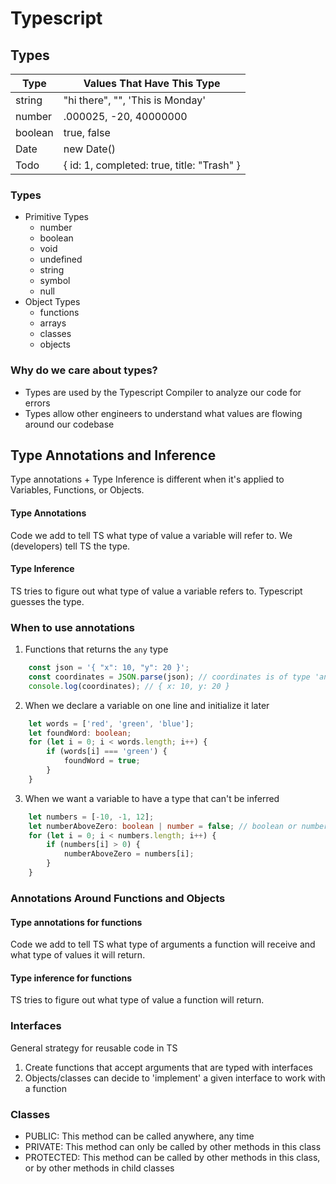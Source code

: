 # Typescript
## Types

| Type    | Values That Have This Type                 |
|---------|--------------------------------------------|
| string  | "hi there", "", 'This is Monday'           |
| number  | .000025, -20, 40000000                     |
| boolean | true, false                                |
| Date    | new Date()                                 |
| Todo    | { id: 1, completed: true, title: "Trash" } |


### Types

- Primitive Types
  - number
  - boolean
  - void
  - undefined
  - string
  - symbol
  - null
- Object Types
  - functions
  - arrays
  - classes
  - objects

### Why do we care about types?

- Types are used by the Typescript Compiler to analyze our code for errors
- Types allow other engineers to understand what values are flowing around our codebase

## Type Annotations and Inference

Type annotations + Type Inference is different when it's applied to Variables, Functions, or Objects.

#### Type Annotations
Code we add to tell TS what type of value a variable will refer to.
We (developers) tell TS the type.

#### Type Inference
TS tries to figure out what type of value a variable refers to.
Typescript guesses the type.


### When to use annotations
1. Functions that returns the `any` type

``` ts
    const json = '{ "x": 10, "y": 20 }';
    const coordinates = JSON.parse(json); // coordinates is of type 'any'  
    console.log(coordinates); // { x: 10, y: 20 }
```

2. When we declare a variable on one line and initialize it later

``` ts
    let words = ['red', 'green', 'blue'];
    let foundWord: boolean; 
    for (let i = 0; i < words.length; i++) {
        if (words[i] === 'green') {
            foundWord = true;
        }
    }
```

3. When we want a variable to have a type that can't be inferred

``` ts
    let numbers = [-10, -1, 12];
    let numberAboveZero: boolean | number = false; // boolean or number
    for (let i = 0; i < numbers.length; i++) {
        if (numbers[i] > 0) {
            numberAboveZero = numbers[i];
        }
    }
```

### Annotations Around Functions and Objects

#### Type annotations for functions
Code we add to tell TS what type of arguments a function will receive and what type of values it will return.

#### Type inference for functions
TS tries to figure out what type of value a function will return.

### Interfaces

General strategy for reusable code in TS
1. Create functions that accept arguments that are typed with interfaces
2. Objects/classes can decide to 'implement' a given interface to work with a function

### Classes

- PUBLIC: This method can be called anywhere, any time
- PRIVATE: This method can only be called by other methods in this class
- PROTECTED: This method can be called by other methods in this class, or by other methods in child classes
